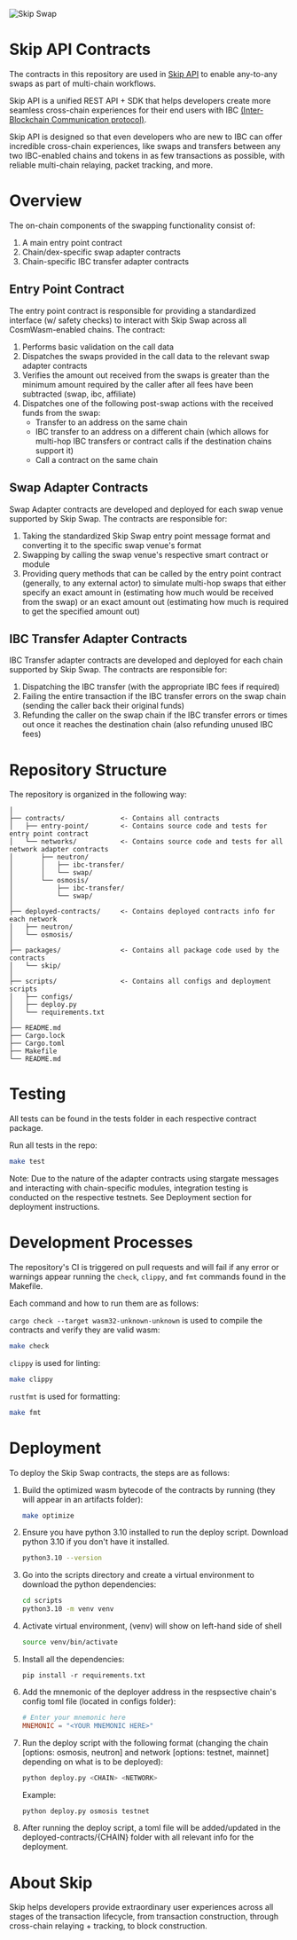 ![Skip Swap](skip_swirl.png "Skipping and Swapping")

# Skip API Contracts

The contracts in this repository are used in [Skip API](https://api-swagger.skip.money/) to enable any-to-any swaps as part of multi-chain workflows.

Skip API is a unified REST API + SDK that helps developers create more seamless cross-chain experiences for their end users with IBC [(Inter-Blockchain Communication protocol)](https://ibcprotocol.dev/). 

Skip API is designed so that even developers who are new to IBC can offer incredible cross-chain experiences, like swaps and transfers between any two IBC-enabled chains and tokens in as few transactions as possible, with reliable multi-chain relaying, packet tracking, and more.

# Overview

The on-chain components of the swapping functionality consist of:
1. A main entry point contract
2. Chain/dex-specific swap adapter contracts 
3. Chain-specific IBC transfer adapter contracts


## Entry Point Contract

The entry point contract is responsible for providing a standardized interface (w/ safety checks) to interact with Skip Swap across all CosmWasm-enabled chains. The contract:
1. Performs basic validation on the call data
2. Dispatches the swaps provided in the call data to the relevant swap adapter contracts
3. Verifies the amount out received from the swaps is greater than the minimum amount required by the caller after all fees have been subtracted (swap, ibc, affiliate)
4. Dispatches one of the following post-swap actions with the received funds from the swap:
    - Transfer to an address on the same chain 
    - IBC transfer to an address on a different chain (which allows for multi-hop IBC transfers or contract calls if the destination chains support it)
    - Call a contract on the same chain

## Swap Adapter Contracts

Swap Adapter contracts are developed and deployed for each swap venue supported by Skip Swap. The contracts are responsible for:
1. Taking the standardized Skip Swap entry point message format and converting it to the specific swap venue's format
2. Swapping by calling the swap venue's respective smart contract or module
3. Providing query methods that can be called by the entry point contract (generally, to any external actor) to simulate multi-hop swaps that either specify an exact amount in (estimating how much would be received from the swap) or an exact amount out (estimating how much is required to get the specified amount out)

## IBC Transfer Adapter Contracts

IBC Transfer adapter contracts are developed and deployed for each chain supported by Skip Swap. The contracts are responsible for:
1. Dispatching the IBC transfer (with the appropriate IBC fees if required)
2. Failing the entire transaction if the IBC transfer errors on the swap chain (sending the caller back their original funds)
3. Refunding the caller on the swap chain if the IBC transfer errors or times out once it reaches the destination chain (also refunding unused IBC fees)

# Repository Structure

The repository is organized in the following way:
```
│
├── contracts/              <- Contains all contracts
│   ├── entry-point/        <- Contains source code and tests for entry point contract
│   └── networks/           <- Contains source code and tests for all network adapter contracts
│       ├── neutron/
│       │   ├── ibc-transfer/
│       │   └── swap/
│       └── osmosis/
│           ├── ibc-transfer/
│           └── swap/
│
├── deployed-contracts/     <- Contains deployed contracts info for each network
│   ├── neutron/
│   └── osmosis/
│
├── packages/               <- Contains all package code used by the contracts
│   └── skip/
│
├── scripts/                <- Contains all configs and deployment scripts
│   ├── configs/
│   ├── deploy.py
│   └── requirements.txt
│
├── README.md
├── Cargo.lock
├── Cargo.toml
├── Makefile
└── README.md
```

# Testing

All tests can be found in the tests folder in each respective contract package.

Run all tests in the repo:
```bash
make test
```

Note: Due to the nature of the adapter contracts using stargate messages and interacting with chain-specific modules, integration testing is conducted on the respective testnets. See Deployment section for deployment instructions.

# Development Processes

The repository's CI is triggered on pull requests and will fail if any error or warnings appear running the `check`, `clippy`, and `fmt` commands found in the Makefile.

Each command and how to run them are as follows:

`cargo check --target wasm32-unknown-unknown` is used to compile the contracts and verify they are valid wasm:
``` bash
make check
```

`clippy` is used for linting:
``` bash
make clippy
```

`rustfmt` is used for formatting:
``` bash
make fmt
```

# Deployment

To deploy the Skip Swap contracts, the steps are as follows:

1. Build the optimized wasm bytecode of the contracts by running (they will appear in an artifacts folder):

    ``` bash
    make optimize
    ```

2. Ensure you have python 3.10 installed to run the deploy script. Download python 3.10 if you don't have it installed.
    ``` bash
    python3.10 --version
    ```

3. Go into the scripts directory and create a virtual environment to download the python dependencies:
    ``` bash
    cd scripts
    python3.10 -m venv venv
    ```

4. Activate virtual environment, (venv) will show on left-hand side of shell
    ``` bash
    source venv/bin/activate
    ```

5. Install all the dependencies:
    ```
    pip install -r requirements.txt
    ```

6. Add the mnemonic of the deployer address in the respsective chain's config toml file (located in configs folder):

    ``` toml
    # Enter your mnemonic here
    MNEMONIC = "<YOUR MNEMONIC HERE>"
    ```

7. Run the deploy script with the following format (changing the chain [options: osmosis, neutron] and network [options: testnet, mainnet] depending on what is to be deployed):
    ``` bash
    python deploy.py <CHAIN> <NETWORK>
    ```

    Example:
    ``` bash
    python deploy.py osmosis testnet
    ```

8. After running the deploy script, a toml file will be added/updated in the deployed-contracts/{CHAIN} folder with all relevant info for the deployment.

# About Skip

Skip helps developers provide extraordinary user experiences across all stages of the transaction lifecycle, from transaction construction, through cross-chain relaying + tracking, to block construction.